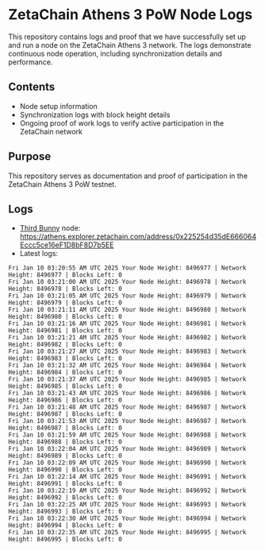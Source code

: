# ZetaChain Athens 3 PoW Node Logs
This repository contains logs and proof that we have successfully set up and run a node on the ZetaChain Athens 3 network. The logs demonstrate continuous node operation, including synchronization details and performance.

## Contents
- Node setup information
- Synchronization logs with block height details
- Ongoing proof of work logs to verify active participation in the ZetaChain network

## Purpose
This repository serves as documentation and proof of participation in the ZetaChain Athens 3 PoW testnet.

## Logs

- [Third Bunny](https://thirdbunny.xyz/) node: https://athens.explorer.zetachain.com/address/0x225254d35dE666064Eccc5ce16eF1D8bF8D7b5EE
- Latest logs:
```
Fri Jan 10 03:20:55 AM UTC 2025 Your Node Height: 8496977 | Network Height: 8496977 | Blocks Left: 0
Fri Jan 10 03:21:00 AM UTC 2025 Your Node Height: 8496978 | Network Height: 8496978 | Blocks Left: 0
Fri Jan 10 03:21:05 AM UTC 2025 Your Node Height: 8496979 | Network Height: 8496979 | Blocks Left: 0
Fri Jan 10 03:21:11 AM UTC 2025 Your Node Height: 8496980 | Network Height: 8496980 | Blocks Left: 0
Fri Jan 10 03:21:16 AM UTC 2025 Your Node Height: 8496981 | Network Height: 8496981 | Blocks Left: 0
Fri Jan 10 03:21:21 AM UTC 2025 Your Node Height: 8496982 | Network Height: 8496982 | Blocks Left: 0
Fri Jan 10 03:21:27 AM UTC 2025 Your Node Height: 8496983 | Network Height: 8496983 | Blocks Left: 0
Fri Jan 10 03:21:32 AM UTC 2025 Your Node Height: 8496984 | Network Height: 8496984 | Blocks Left: 0
Fri Jan 10 03:21:37 AM UTC 2025 Your Node Height: 8496985 | Network Height: 8496985 | Blocks Left: 0
Fri Jan 10 03:21:43 AM UTC 2025 Your Node Height: 8496986 | Network Height: 8496986 | Blocks Left: 0
Fri Jan 10 03:21:48 AM UTC 2025 Your Node Height: 8496987 | Network Height: 8496987 | Blocks Left: 0
Fri Jan 10 03:21:53 AM UTC 2025 Your Node Height: 8496987 | Network Height: 8496987 | Blocks Left: 0
Fri Jan 10 03:21:59 AM UTC 2025 Your Node Height: 8496988 | Network Height: 8496988 | Blocks Left: 0
Fri Jan 10 03:22:04 AM UTC 2025 Your Node Height: 8496989 | Network Height: 8496989 | Blocks Left: 0
Fri Jan 10 03:22:09 AM UTC 2025 Your Node Height: 8496990 | Network Height: 8496990 | Blocks Left: 0
Fri Jan 10 03:22:14 AM UTC 2025 Your Node Height: 8496991 | Network Height: 8496991 | Blocks Left: 0
Fri Jan 10 03:22:19 AM UTC 2025 Your Node Height: 8496992 | Network Height: 8496992 | Blocks Left: 0
Fri Jan 10 03:22:25 AM UTC 2025 Your Node Height: 8496993 | Network Height: 8496993 | Blocks Left: 0
Fri Jan 10 03:22:30 AM UTC 2025 Your Node Height: 8496994 | Network Height: 8496994 | Blocks Left: 0
Fri Jan 10 03:22:35 AM UTC 2025 Your Node Height: 8496995 | Network Height: 8496995 | Blocks Left: 0
```
